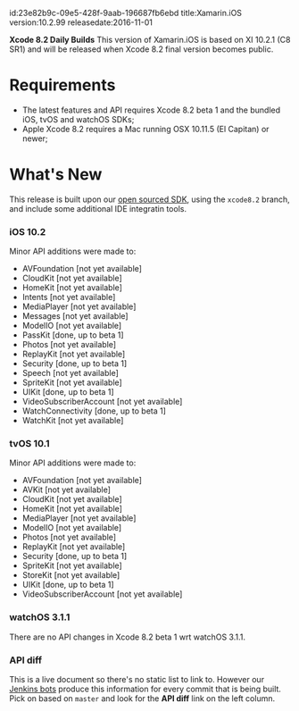 id:23e82b9c-09e5-428f-9aab-196687fb6ebd
title:Xamarin.iOS
version:10.2.99
releasedate:2016-11-01

<div class="note">
	<b>Xcode 8.2 Daily Builds</b>
	This version of Xamarin.iOS is based on XI 10.2.1 (C8 SR1) and will be released when Xcode 8.2 final version becomes public.
</div>

Requirements
============

- The latest features and API requires Xcode 8.2 beta 1 and the bundled iOS, tvOS and watchOS SDKs;
- Apple Xcode 8.2 requires a Mac running OSX 10.11.5 (El Capitan) or newer;

What's New
==========

This release is built upon our [open sourced SDK](https://github.com/xamarin/xamarin-macios),
using the `xcode8.2` branch, and include some additional IDE integratin tools.

### iOS 10.2

Minor API additions were made to:

* AVFoundation [not yet available]
* CloudKit [not yet available]
* HomeKit [not yet available]
* Intents [not yet available]
* MediaPlayer [not yet available]
* Messages [not yet available]
* ModelIO [not yet available]
* PassKit [done, up to beta 1]
* Photos [not yet available]
* ReplayKit [not yet available]
* Security [done, up to beta 1]
* Speech [not yet available]
* SpriteKit [not yet available]
* UIKit [done, up to beta 1]
* VideoSubscriberAccount [not yet available]
* WatchConnectivity [done, up to beta 1]
* WatchKit [not yet available]

### tvOS 10.1

Minor API additions were made to:

* AVFoundation [not yet available]
* AVKit [not yet available]
* CloudKit [not yet available]
* HomeKit [not yet available]
* MediaPlayer [not yet available]
* ModelIO [not yet available]
* Photos [not yet available]
* ReplayKit [not yet available]
* Security [done, up to beta 1]
* SpriteKit [not yet available]
* StoreKit [not yet available]
* UIKit [done, up to beta 1]
* VideoSubscriberAccount [not yet available]

### watchOS 3.1.1

There are no API changes in Xcode 8.2 beta 1 wrt watchOS 3.1.1.

### API diff

This is a live document so there's no static list to link to. However our [Jenkins bots](https://jenkins.mono-project.com/job/xamarin-macios-pr-builder/) produce this information for every commit that is being built. Pick on based on `master` and look for the **API diff** link on the left column.